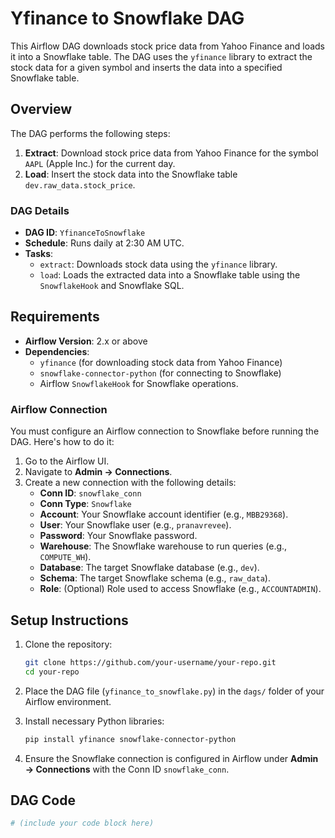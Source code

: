 # Yfinance to Snowflake DAG

This Airflow DAG downloads stock price data from Yahoo Finance and loads it into a Snowflake table. The DAG uses the `yfinance` library to extract the stock data for a given symbol and inserts the data into a specified Snowflake table.

## Overview

The DAG performs the following steps:
1. **Extract**: Download stock price data from Yahoo Finance for the symbol `AAPL` (Apple Inc.) for the current day.
2. **Load**: Insert the stock data into the Snowflake table `dev.raw_data.stock_price`.

### DAG Details

- **DAG ID**: `YfinanceToSnowflake`
- **Schedule**: Runs daily at 2:30 AM UTC.
- **Tasks**:
  - `extract`: Downloads stock data using the `yfinance` library.
  - `load`: Loads the extracted data into a Snowflake table using the `SnowflakeHook` and Snowflake SQL.

## Requirements

- **Airflow Version**: 2.x or above
- **Dependencies**: 
  - `yfinance` (for downloading stock data from Yahoo Finance)
  - `snowflake-connector-python` (for connecting to Snowflake)
  - Airflow `SnowflakeHook` for Snowflake operations.
  
### Airflow Connection

You must configure an Airflow connection to Snowflake before running the DAG. Here's how to do it:

1. Go to the Airflow UI.
2. Navigate to **Admin → Connections**.
3. Create a new connection with the following details:
    - **Conn ID**: `snowflake_conn`
    - **Conn Type**: `Snowflake`
    - **Account**: Your Snowflake account identifier (e.g., `MBB29368`).
    - **User**: Your Snowflake user (e.g., `pranavrevee`).
    - **Password**: Your Snowflake password.
    - **Warehouse**: The Snowflake warehouse to run queries (e.g., `COMPUTE_WH`).
    - **Database**: The target Snowflake database (e.g., `dev`).
    - **Schema**: The target Snowflake schema (e.g., `raw_data`).
    - **Role**: (Optional) Role used to access Snowflake (e.g., `ACCOUNTADMIN`).

## Setup Instructions

1. Clone the repository:
    ```bash
    git clone https://github.com/your-username/your-repo.git
    cd your-repo
    ```

2. Place the DAG file (`yfinance_to_snowflake.py`) in the `dags/` folder of your Airflow environment.

3. Install necessary Python libraries:
    ```bash
    pip install yfinance snowflake-connector-python
    ```

4. Ensure the Snowflake connection is configured in Airflow under **Admin → Connections** with the Conn ID `snowflake_conn`.

## DAG Code

```python
# (include your code block here)
